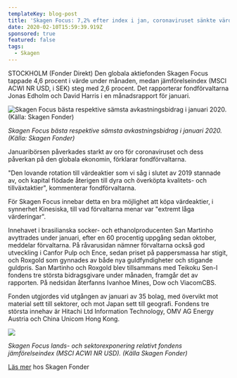 ```yaml
---
templateKey: blog-post
title: 'Skagen Focus: 7,2% efter index i jan, coronaviruset sänkte värdeaktier'
date: 2020-02-10T15:59:39.919Z
sponsored: true
featured: false
tags:
  - Skagen
---
```

STOCKHOLM (Fonder Direkt) Den globala aktiefonden Skagen Focus tappade 4,6 procent i värde under månaden, medan jämförelseindex (MSCI ACWI NR USD, i SEK) steg med 2,6 procent. Det rapporterar fondförvaltarna Jonas Edholm och David Harris i en månadsrapport för januari.

![Skagen Focus bästa respektive sämsta avkastningsbidrag i januari 2020. (Källa: Skagen Fonder)](/img/focus.png "Skagen Focus bästa respektive sämsta avkastningsbidrag i januari 2020. (Källa: Skagen Fonder)")

*Skagen Focus bästa respektive sämsta avkastningsbidrag i januari 2020. (Källa: Skagen Fonder)*

Januaribörsen påverkades starkt av oro för coronaviruset och dess påverkan på den globala ekonomin, förklarar fondförvaltarna.

"Den lovande rotation till värdeaktier som vi såg i slutet av 2019 stannade av, och kapital flödade återigen till dyra och överköpta kvalitets- och tillväxtaktier", kommenterar fondförvaltarna.

För Skagen Focus innebar detta en bra möjlighet att köpa värdeaktier, i synnerhet Kinesiska, till vad förvaltarna menar var "extremt låga värderingar".

Innehavet i brasilianska socker- och ethanolproducenten San Martinho avyttrades under januari, efter en 60 procentig uppgång sedan oktober, meddelar förvaltarna. På råvarusidan nämner förvaltarna också god utveckling i Canfor Pulp och Ence, sedan priset på pappersmassa har stigit, och Roxgold som gynnades av både nya guldfyndigheter och stigande guldpris. San Martinho och Roxgold blev tillsammans med Teikoku Sen-I fondens tre största bidragsgivare under månaden, framgår det av rapporten. På nedsidan återfanns Ivanhoe Mines, Dow och ViacomCBS.

Fonden utgjordes vid utgången av januari av 35 bolag, med övervikt mot material sett till sektorer, och mot Japan sett till geografi. Fondens tre största innehav är Hitachi Ltd Information Technology, OMV AG Energy Austria och China Unicom Hong Kong.

![](/img/focus2.png)

*Skagen Focus lands- och sektorexponering relativt fondens jämförelseindex (MSCI ACWI NR USD). (Källa Skagen Fonder)*

[Läs mer](https://www.skagenfonder.se/globalassets/pdfs/status-reports/sweden/skagen-focus-a/2020/20200131_skagen-focus-a-januari.pdf) hos Skagen Fonder

